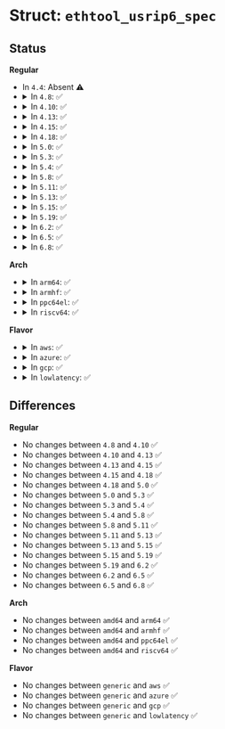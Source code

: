 # Struct: <code>ethtool_usrip6_spec</code>

## Status
<b>Regular</b>
<ul>
<li>
In <code>4.4</code>: Absent ⚠️
</li>
<li>
<details>
<summary>In <code>4.8</code>: ✅</summary>

```c
struct ethtool_usrip6_spec {
    __be32 ip6src[4];
    __be32 ip6dst[4];
    __be32 l4_4_bytes;
    __u8 tclass;
    __u8 l4_proto;
};
```
</details>
</li>
<li>
<details>
<summary>In <code>4.10</code>: ✅</summary>

```c
struct ethtool_usrip6_spec {
    __be32 ip6src[4];
    __be32 ip6dst[4];
    __be32 l4_4_bytes;
    __u8 tclass;
    __u8 l4_proto;
};
```
</details>
</li>
<li>
<details>
<summary>In <code>4.13</code>: ✅</summary>

```c
struct ethtool_usrip6_spec {
    __be32 ip6src[4];
    __be32 ip6dst[4];
    __be32 l4_4_bytes;
    __u8 tclass;
    __u8 l4_proto;
};
```
</details>
</li>
<li>
<details>
<summary>In <code>4.15</code>: ✅</summary>

```c
struct ethtool_usrip6_spec {
    __be32 ip6src[4];
    __be32 ip6dst[4];
    __be32 l4_4_bytes;
    __u8 tclass;
    __u8 l4_proto;
};
```
</details>
</li>
<li>
<details>
<summary>In <code>4.18</code>: ✅</summary>

```c
struct ethtool_usrip6_spec {
    __be32 ip6src[4];
    __be32 ip6dst[4];
    __be32 l4_4_bytes;
    __u8 tclass;
    __u8 l4_proto;
};
```
</details>
</li>
<li>
<details>
<summary>In <code>5.0</code>: ✅</summary>

```c
struct ethtool_usrip6_spec {
    __be32 ip6src[4];
    __be32 ip6dst[4];
    __be32 l4_4_bytes;
    __u8 tclass;
    __u8 l4_proto;
};
```
</details>
</li>
<li>
<details>
<summary>In <code>5.3</code>: ✅</summary>

```c
struct ethtool_usrip6_spec {
    __be32 ip6src[4];
    __be32 ip6dst[4];
    __be32 l4_4_bytes;
    __u8 tclass;
    __u8 l4_proto;
};
```
</details>
</li>
<li>
<details>
<summary>In <code>5.4</code>: ✅</summary>

```c
struct ethtool_usrip6_spec {
    __be32 ip6src[4];
    __be32 ip6dst[4];
    __be32 l4_4_bytes;
    __u8 tclass;
    __u8 l4_proto;
};
```
</details>
</li>
<li>
<details>
<summary>In <code>5.8</code>: ✅</summary>

```c
struct ethtool_usrip6_spec {
    __be32 ip6src[4];
    __be32 ip6dst[4];
    __be32 l4_4_bytes;
    __u8 tclass;
    __u8 l4_proto;
};
```
</details>
</li>
<li>
<details>
<summary>In <code>5.11</code>: ✅</summary>

```c
struct ethtool_usrip6_spec {
    __be32 ip6src[4];
    __be32 ip6dst[4];
    __be32 l4_4_bytes;
    __u8 tclass;
    __u8 l4_proto;
};
```
</details>
</li>
<li>
<details>
<summary>In <code>5.13</code>: ✅</summary>

```c
struct ethtool_usrip6_spec {
    __be32 ip6src[4];
    __be32 ip6dst[4];
    __be32 l4_4_bytes;
    __u8 tclass;
    __u8 l4_proto;
};
```
</details>
</li>
<li>
<details>
<summary>In <code>5.15</code>: ✅</summary>

```c
struct ethtool_usrip6_spec {
    __be32 ip6src[4];
    __be32 ip6dst[4];
    __be32 l4_4_bytes;
    __u8 tclass;
    __u8 l4_proto;
};
```
</details>
</li>
<li>
<details>
<summary>In <code>5.19</code>: ✅</summary>

```c
struct ethtool_usrip6_spec {
    __be32 ip6src[4];
    __be32 ip6dst[4];
    __be32 l4_4_bytes;
    __u8 tclass;
    __u8 l4_proto;
};
```
</details>
</li>
<li>
<details>
<summary>In <code>6.2</code>: ✅</summary>

```c
struct ethtool_usrip6_spec {
    __be32 ip6src[4];
    __be32 ip6dst[4];
    __be32 l4_4_bytes;
    __u8 tclass;
    __u8 l4_proto;
};
```
</details>
</li>
<li>
<details>
<summary>In <code>6.5</code>: ✅</summary>

```c
struct ethtool_usrip6_spec {
    __be32 ip6src[4];
    __be32 ip6dst[4];
    __be32 l4_4_bytes;
    __u8 tclass;
    __u8 l4_proto;
};
```
</details>
</li>
<li>
<details>
<summary>In <code>6.8</code>: ✅</summary>

```c
struct ethtool_usrip6_spec {
    __be32 ip6src[4];
    __be32 ip6dst[4];
    __be32 l4_4_bytes;
    __u8 tclass;
    __u8 l4_proto;
};
```
</details>
</li>
</ul>
<b>Arch</b>
<ul>
<li>
<details>
<summary>In <code>arm64</code>: ✅</summary>

```c
struct ethtool_usrip6_spec {
    __be32 ip6src[4];
    __be32 ip6dst[4];
    __be32 l4_4_bytes;
    __u8 tclass;
    __u8 l4_proto;
};
```
</details>
</li>
<li>
<details>
<summary>In <code>armhf</code>: ✅</summary>

```c
struct ethtool_usrip6_spec {
    __be32 ip6src[4];
    __be32 ip6dst[4];
    __be32 l4_4_bytes;
    __u8 tclass;
    __u8 l4_proto;
};
```
</details>
</li>
<li>
<details>
<summary>In <code>ppc64el</code>: ✅</summary>

```c
struct ethtool_usrip6_spec {
    __be32 ip6src[4];
    __be32 ip6dst[4];
    __be32 l4_4_bytes;
    __u8 tclass;
    __u8 l4_proto;
};
```
</details>
</li>
<li>
<details>
<summary>In <code>riscv64</code>: ✅</summary>

```c
struct ethtool_usrip6_spec {
    __be32 ip6src[4];
    __be32 ip6dst[4];
    __be32 l4_4_bytes;
    __u8 tclass;
    __u8 l4_proto;
};
```
</details>
</li>
</ul>
<b>Flavor</b>
<ul>
<li>
<details>
<summary>In <code>aws</code>: ✅</summary>

```c
struct ethtool_usrip6_spec {
    __be32 ip6src[4];
    __be32 ip6dst[4];
    __be32 l4_4_bytes;
    __u8 tclass;
    __u8 l4_proto;
};
```
</details>
</li>
<li>
<details>
<summary>In <code>azure</code>: ✅</summary>

```c
struct ethtool_usrip6_spec {
    __be32 ip6src[4];
    __be32 ip6dst[4];
    __be32 l4_4_bytes;
    __u8 tclass;
    __u8 l4_proto;
};
```
</details>
</li>
<li>
<details>
<summary>In <code>gcp</code>: ✅</summary>

```c
struct ethtool_usrip6_spec {
    __be32 ip6src[4];
    __be32 ip6dst[4];
    __be32 l4_4_bytes;
    __u8 tclass;
    __u8 l4_proto;
};
```
</details>
</li>
<li>
<details>
<summary>In <code>lowlatency</code>: ✅</summary>

```c
struct ethtool_usrip6_spec {
    __be32 ip6src[4];
    __be32 ip6dst[4];
    __be32 l4_4_bytes;
    __u8 tclass;
    __u8 l4_proto;
};
```
</details>
</li>
</ul>

## Differences
<b>Regular</b>
<ul>
<li>
No changes between <code>4.8</code> and <code>4.10</code> ✅
</li>
<li>
No changes between <code>4.10</code> and <code>4.13</code> ✅
</li>
<li>
No changes between <code>4.13</code> and <code>4.15</code> ✅
</li>
<li>
No changes between <code>4.15</code> and <code>4.18</code> ✅
</li>
<li>
No changes between <code>4.18</code> and <code>5.0</code> ✅
</li>
<li>
No changes between <code>5.0</code> and <code>5.3</code> ✅
</li>
<li>
No changes between <code>5.3</code> and <code>5.4</code> ✅
</li>
<li>
No changes between <code>5.4</code> and <code>5.8</code> ✅
</li>
<li>
No changes between <code>5.8</code> and <code>5.11</code> ✅
</li>
<li>
No changes between <code>5.11</code> and <code>5.13</code> ✅
</li>
<li>
No changes between <code>5.13</code> and <code>5.15</code> ✅
</li>
<li>
No changes between <code>5.15</code> and <code>5.19</code> ✅
</li>
<li>
No changes between <code>5.19</code> and <code>6.2</code> ✅
</li>
<li>
No changes between <code>6.2</code> and <code>6.5</code> ✅
</li>
<li>
No changes between <code>6.5</code> and <code>6.8</code> ✅
</li>
</ul>
<b>Arch</b>
<ul>
<li>
No changes between <code>amd64</code> and <code>arm64</code> ✅
</li>
<li>
No changes between <code>amd64</code> and <code>armhf</code> ✅
</li>
<li>
No changes between <code>amd64</code> and <code>ppc64el</code> ✅
</li>
<li>
No changes between <code>amd64</code> and <code>riscv64</code> ✅
</li>
</ul>
<b>Flavor</b>
<ul>
<li>
No changes between <code>generic</code> and <code>aws</code> ✅
</li>
<li>
No changes between <code>generic</code> and <code>azure</code> ✅
</li>
<li>
No changes between <code>generic</code> and <code>gcp</code> ✅
</li>
<li>
No changes between <code>generic</code> and <code>lowlatency</code> ✅
</li>
</ul>
